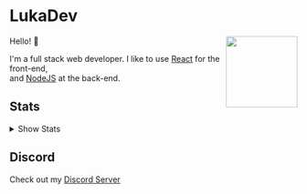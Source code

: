 <h1>
LukaDev
</h1>

<img src="https://avatars.githubusercontent.com/lukadev-0?s=1024&v=4" height="125" align="right" />

<div align="left">
<p>
Hello! 👋
</p>
<p>
I'm a full stack web developer. I like to use <a href="https://reactjs.org/">React</a> for the front-end,<br> and <a href="https://nodejs.org/">NodeJS</a> at the back-end.
</p>
</div>

## Stats

<div>
<details>
<summary>Show Stats</summary>
<div align="center">
  <img src="https://github-readme-stats.vercel.app/api?username=lukadev-0" width=a"500" />
</div>

<div align="center">
  <img src="https://github-readme-stats.vercel.app/api/top-langs/?username=lukadev-0" width="500" />
</div>
</details>
</div>

## Discord

Check out my <a href="https://discord.gg/NfGBf9TSeS">Discord Server</a>
